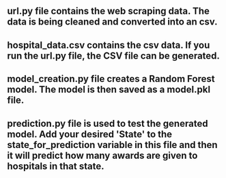 ## url.py file contains the web scraping data. The data is being cleaned and converted into an csv. 
## hospital_data.csv contains the csv data. If you run the url.py file, the CSV file can be generated.
## model_creation.py file creates a Random Forest model. The model is then saved as a model.pkl file.
## prediction.py file is used to test the generated model. Add your desired 'State' to the state_for_prediction variable in this file and then it will predict how many awards are given to hospitals in that state.
